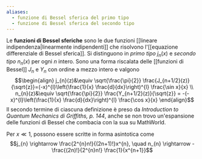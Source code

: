```yaml
---
aliases:
  - funzione di Bessel sferica del primo tipo
  - funzione di Bessel sferica del secondo tipo
---
```

Le **funzioni di Bessel sferiche** sono le due funzioni [[lineare indipendenza|linearmente indipendenti]] che risolvono l'[[equazione differenziale di Bessel sferica]]. Si distinguono in *primo tipo* $j_{n}(x)$ e *secondo tipo* $n_{n}(x)$ per ogni $n$ intero. Sono una forma riscalata delle [[funzioni di Bessel]] $J_{n}$ e $Y_{n}$ con ordine a mezzo intero e valgono
$$\begin{align}
j_{n}(z)&\equiv \sqrt{\frac{\pi}{2}} \frac{J_{n+1/2}(z)}{\sqrt{z}}=(-x)^{l}\left(\frac{1}{x} \frac{d}{dx}\right)^{l} \frac{\sin x}{x} \\
n_{n}(z)&\equiv \sqrt{\frac{\pi}{2}} \frac{Y_{n+1/2}(z)}{\sqrt{z}} = -(-x)^{l}\left(\frac{1}{x} \frac{d}{dx}\right)^{l} \frac{\cos x}{x}
\end{align}$$
Il secondo termine di ciascuna definizione è preso da *Introduction to Quantum Mechanics di Griffiths, p. 144*, anche se non trovo un'espansione delle funzioni di Bessel che combacia con la sua su MathWorld.

Per $x\ll1$, possono essere scritte in forma asintotica come
$$j_{n} \rightarrow \frac{2^{n}n!}{(2n+1)!}x^{n}, \quad n_{n} \rightarrow - \frac{(2n)!}{2^{n}n!} \frac{1}{x^{n+1}}$$
